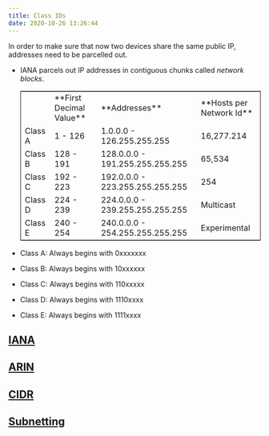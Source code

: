 ```yaml
---
title: Class IDs
date: 2020-10-26 13:26:44 
---
```


In order to make sure that now two devices share the same public IP, addresses need to be parcelled out.

-   IANA parcels out IP addresses in contiguous chunks called *network blocks*.
    
    <table border="2" cellspacing="0" cellpadding="6" rules="groups" frame="hsides">
    
    <colgroup>
    <col  class="org-left" />
    
    <col  class="org-left" />
    
    <col  class="org-left" />
    
    <col  class="org-left" />
    </colgroup>
    <tbody>
    <tr>
    <td class="org-left">&#xa0;</td>
    <td class="org-left">**First Decimal Value**</td>
    <td class="org-left">**Addresses**</td>
    <td class="org-left">**Hosts per Network Id**</td>
    </tr>
    
    <tr>
    <td class="org-left">Class A</td>
    <td class="org-left">1 - 126</td>
    <td class="org-left">1.0.0.0 - 126.255.255.255</td>
    <td class="org-left">16,277.214</td>
    </tr>
    
    <tr>
    <td class="org-left">Class B</td>
    <td class="org-left">128 - 191</td>
    <td class="org-left">128.0.0.0 - 191.255.255.255.255</td>
    <td class="org-left">65,534</td>
    </tr>
    
    <tr>
    <td class="org-left">Class C</td>
    <td class="org-left">192 - 223</td>
    <td class="org-left">192.0.0.0 - 223.255.255.255.255</td>
    <td class="org-left">254</td>
    </tr>
    
    <tr>
    <td class="org-left">Class D</td>
    <td class="org-left">224 - 239</td>
    <td class="org-left">224.0.0.0 - 239.255.255.255.255</td>
    <td class="org-left">Multicast</td>
    </tr>
    
    <tr>
    <td class="org-left">Class E</td>
    <td class="org-left">240 - 254</td>
    <td class="org-left">240.0.0.0 - 254.255.255.255.255</td>
    <td class="org-left">Experimental</td>
    </tr>
    </tbody>
    </table>

-   Class A: Always begins with 0xxxxxxx
-   Class B: Always begins with 10xxxxxx
-   Class C: Always begins with 110xxxxx
-   Class D: Always begins with 1110xxxx
-   Class E: Always begins with 1111xxxx

## [IANA](2020-10-26--13-28-33Z--iana.md)

## [ARIN](2020-10-26--13-28-58Z--arin.md)

## [CIDR](2020-10-26--13-43-51Z--cidr.md)

## [Subnetting](2020-10-26--13-45-09Z--subnetting.md)

